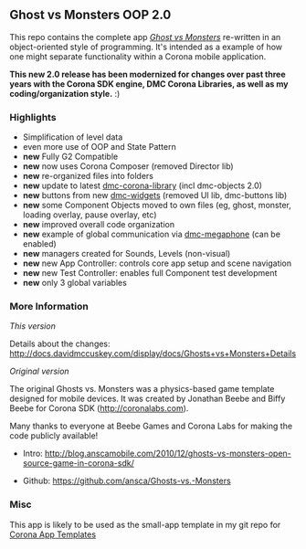 ## Ghost vs Monsters OOP 2.0 ##

This repo contains the complete app _[Ghost vs Monsters](https://github.com/ansca/Ghosts-vs.-Monsters)_ re-written in an object-oriented style of programming. It's intended as a example of how one might separate functionality within a Corona mobile application.

**This new 2.0 release has been modernized for changes over past three years with the Corona SDK engine, DMC Corona Libraries, as well as my coding/organization style.** :)

### Highlights ###

* Simplification of level data
* even more use of OOP and State Pattern
* **new** Fully G2 Compatible
* **new** now uses Corona Composer (removed Director lib)
* **new** re-organized files into folders
* **new** update to latest [dmc-corona-library](https://github.com/dmccuskey/DMC-Corona-Library) (incl dmc-objects 2.0)
* **new** buttons from new [dmc-widgets](https://github.com/dmccuskey/DMC-Corona-Widgets) (removed UI lib, dmc-buttons lib)
* **new** some Component Objects moved to own files (eg, ghost, monster, loading overlay, pause overlay, etc)
* **new** improved overall code organization
* **new** example of global communication via [dmc-megaphone](https://github.com/dmccuskey/dmc-megaphone) (can be enabled)
* **new** managers created for Sounds, Levels (non-visual)
* **new** new App Controller: controls core app setup and scene navigation
* **new** new Test Controller: enables full Component test development
* **new** only 3 global variables


### More Information ###

*This version*

Details about the changes: http://docs.davidmccuskey.com/display/docs/Ghosts+vs+Monsters+Details

*Original version*

The original Ghosts vs. Monsters was a physics-based game template designed for mobile devices. It was created by Jonathan Beebe and Biffy Beebe for Corona SDK (http://coronalabs.com).

Many thanks to everyone at Beebe Games and Corona Labs for making the code publicly available!

* Intro: http://blog.anscamobile.com/2010/12/ghosts-vs-monsters-open-source-game-in-corona-sdk/

* Github: https://github.com/ansca/Ghosts-vs.-Monsters


### Misc ###

This app is likely to be used as the small-app template in my git repo for [Corona App Templates](https://github.com/dmccuskey/Corona-App-Templates)
